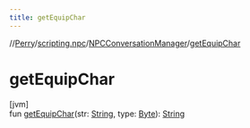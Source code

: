 ```yaml
---
title: getEquipChar
---
```

//[Perry](../../../index.html)/[scripting.npc](../index.html)/[NPCConversationManager](index.html)/[getEquipChar](get-equip-char.html)



# getEquipChar



[jvm]\
fun [getEquipChar](get-equip-char.html)(str: [String](https://kotlinlang.org/api/latest/jvm/stdlib/kotlin/-string/index.html), type: [Byte](https://kotlinlang.org/api/latest/jvm/stdlib/kotlin/-byte/index.html)): [String](https://kotlinlang.org/api/latest/jvm/stdlib/kotlin/-string/index.html)




